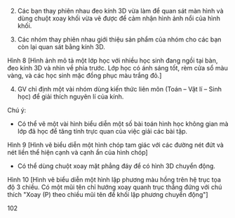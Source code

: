 2. Các bạn thay phiên nhau đeo kính 3D vừa làm để quan sát màn hình và dùng chuột xoay khối vừa vẽ được để cảm nhận hình ảnh nổi của hình khối.

3. Các nhóm thay phiên nhau giới thiệu sản phẩm của nhóm cho các bạn còn lại quan sát bằng kính 3D.

Hình 8
[Hình ảnh mô tả một lớp học với nhiều học sinh đang ngồi tại bàn, đeo kính 3D và nhìn về phía trước. Lớp học có ánh sáng tốt, rèm cửa sổ màu vàng, và các học sinh mặc đồng phục màu trắng đỏ.]

4. GV chỉ định một vài nhóm dùng kiến thức liên môn (Toán – Vật lí – Sinh học) để giải thích nguyên lí của kính.

Chú ý:
- Có thể vẽ một vài hình biểu diễn một số bài toán hình học không gian mà lớp đã học để tăng tính trực quan của việc giải các bài tập.

Hình 9
[Hình vẽ biểu diễn một hình chóp tam giác với các đường nét đứt và nét liền thể hiện cạnh và cạnh ẩn của hình chóp]

- Có thể dùng chuột xoay mặt phẳng đáy để có hình 3D chuyển động.

Hình 10
[Hình vẽ biểu diễn một hình lập phương màu hồng trên hệ trục tọa độ 3 chiều. Có một mũi tên chỉ hướng xoay quanh trục thẳng đứng với chú thích "Xoay (P) theo chiều mũi tên để khối lập phương chuyển động"]

102